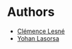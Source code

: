 # Authors

- [Clémence Lesné](https://github.com/clemlesne)
- [Yohan Lasorsa](https://github.com/sinedied)
